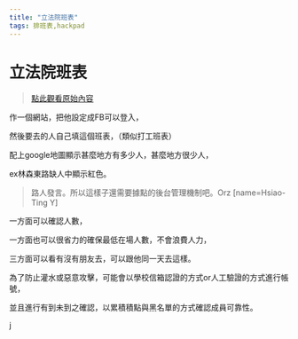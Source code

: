 ```yaml
---
title: "立法院班表"
tags: 排班表,hackpad
---
```


# 立法院班表

> [點此觀看原始內容](https://g0v.hackpad.tw/HSKX4Nb1oMu)


作一個網站，把他設定成FB可以登入，

然後要去的人自己填這個班表，（類似打工班表）

配上google地圖顯示甚麼地方有多少人，甚麼地方很少人，

ex林森東路缺人中顯示紅色。

> 路人發言。所以這樣子還需要據點的後台管理機制吧。Orz
> [name=Hsiao-Ting Y]


一方面可以確認人數，

一方面也可以很省力的確保最低在場人數，不會浪費人力，

三方面可以看有沒有朋友去，可以跟他同一天去這樣。

為了防止灌水或惡意攻擊，可能會以學校信箱認證的方式or人工驗證的方式進行帳號，

並且進行有到未到之確認，以累積積點與黑名單的方式確認成員可靠性。

j



